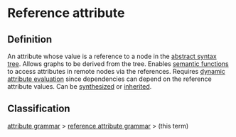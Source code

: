# Reference attribute

## Definition
An attribute whose value is a reference to a node in the [abstract syntax tree](abstract_syntax_tree.md). Allows graphs to be derived from the tree. Enables [semantic functions](semantic_function.md) to access attributes in remote nodes via the references. Requires [dynamic attribute evaluation](dynamic_attribute_evaluation.md) since dependencies can depend on the reference attribute values. Can be [synthesized](synthesized_attribute.md) or [inherited](inherited_attribute.md). 

## Classification
[attribute grammar](attribute_grammar.md) \> [reference attribute grammar](reference_attribute_grammar.md) \> (this term)




